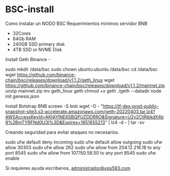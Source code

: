 # BSC-install
Como instalar un NODO BSC
Requerimientos minimos servidor BNB 

- 32Cores 
- 64Gb RAM
- 240GB SSD primary disk
- 4TB SSD or NVME Disk




Install Geth Binance - 

sudo mkdir /data/bsc
sudo chown ubuntu:ubuntu /data/bsc
cd /data/bsc
wget https://github.com/binance-chain/bsc/releases/download/v1.1.2/geth_linux
wget https://github.com/binance-chain/bsc/releases/download/v1.1.2/mainnet.zip
unzip mainnet.zip
mv geth_linux geth
chmod +x geth
./geth --datadir node init genesis.json



Install Botstrap BNB 
screen -S bnb wget -O - "https://tf-dex-prod-public-snapshot-site3.s3-accelerate.amazonaws.com/geth-20220403.tar.lz4?AWSAccessKeyId=AKIAYINE6SBQPUZDDRRO&Signature=U2y2CtRjbkdX4b9%2BmTYRFNd0U3I%3D&Expires=1651655213"  | lz4 -d - | tar -xv


Creando seguridad para evitar ataques no necesarios. 


sudo ufw default deny incoming
sudo ufw default allow outgoing
sudo ufw allow 30303
sudo ufw allow 262
sudo ufw allow from 204.12.216.18 to any port 8545
sudo ufw allow from 107.150.58.50 to any port 8545
sudo ufw enable


Si requieres ayuda escribenos, administrador@vps593.com 
